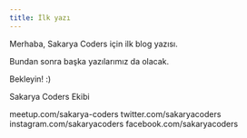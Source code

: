 ```yaml
---
title: İlk yazı
---
```


Merhaba,
Sakarya Coders için ilk blog yazısı.

Bundan sonra başka yazılarımız da olacak. 

Bekleyin! :)

Sakarya Coders Ekibi

meetup.com/sakarya-coders
twitter.com/sakaryacoders
instagram.com/sakaryacoders
facebook.com/sakaryacoders
